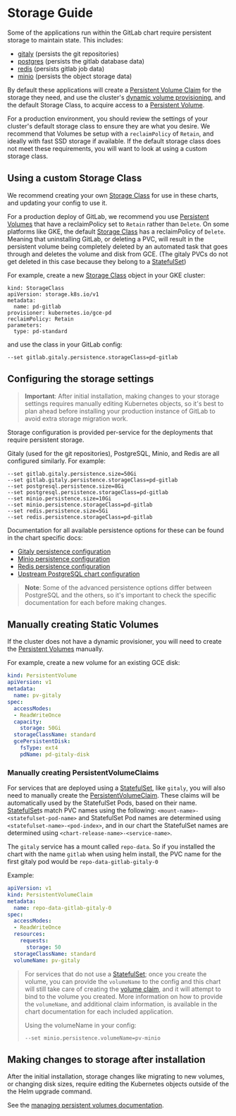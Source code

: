 # Storage Guide

Some of the applications run within the GitLab chart require persistent storage to maintain state. This includes:

 - [gitaly](../charts/gitlab/gitaly) (persists the git repositories)
 - [postgres](https://github.com/kubernetes/charts/tree/master/stable/postgresql) (persists the gitlab database data)
 - [redis](../charts/redis) (persists gitlab job data)
 - [minio](../charts/minio) (persists the object storage data)

By default these applications will create a [Persistent Volume Claim](https://kubernetes.io/docs/concepts/storage/persistent-volumes/#persistentvolumeclaims) for the storage they need, and use the cluster's [dynamic volume provisioning](https://kubernetes.io/docs/concepts/storage/persistent-volumes/#dynamic), and the default Storage Class, to acquire access to a [Persistent Volume][pv].

For a production environment, you should review the settings of your cluster's default storage class to ensure they are what you desire. We recommend that Volumes be setup with a `reclaimPolicy` of `Retain`, and ideally with fast SSD storage if available. If the default storage class does not meet these requirements, you will want to look at using a custom storage class.

## Using a custom Storage Class

We recommend creating your own [Storage Class][] for use in these charts, and updating your config to use it.

For a production deploy of GitLab, we recommend you use [Persistent Volumes][pv] that have a reclaimPolicy set to `Retain` rather than `Delete`.  On some platforms like GKE, the default [Storage Class][] has a reclaimPolicy of `Delete`. Meaning that uninstalling GitLab, or deleting a PVC, will result in the persistent volume being completely deleted by an automated task that goes through and deletes the volume and disk from GCE. (The gitaly PVCs do not get deleted in this case because they belong to a [StatefulSet][])

For example, create a new [Storage Class][] object in your GKE cluster:

```
kind: StorageClass
apiVersion: storage.k8s.io/v1
metadata:
  name: pd-gitlab
provisioner: kubernetes.io/gce-pd
reclaimPolicy: Retain
parameters:
  type: pd-standard
```

and use the class in your GitLab config:

```
--set gitlab.gitaly.persistence.storageClass=pd-gitlab
```

## Configuring the storage settings

> **Important**: After initial installation, making changes to your storage settings requires manually editing Kubernetes
> objects, so it's best to plan ahead before installing your production instance of GitLab to avoid extra storage migration work.

Storage configuration is provided per-service for the deployments that require persistent storage.

Gitaly (used for the git repositories), PostgreSQL, Minio, and Redis are all configured similarly. For example:

```
--set gitlab.gitaly.persistence.size=50Gi
--set gitlab.gitaly.persistence.storageClass=pd-gitlab
--set postgresql.persistence.size=8Gi
--set postgresql.persistence.storageClass=pd-gitlab
--set minio.persistence.size=10Gi
--set minio.persistence.storageClass=pd-gitlab
--set redis.persistence.size=5Gi
--set redis.persistence.storageClass=pd-gitlab
```

Documentation for all available persistence options for these can be found in the chart specific docs:

- [Gitaly persistence configuration](../charts/gitlab/gitaly/README.md#git-repository-persistence)
- [Minio persistence configuration](../charts/minio/README.md#persistence)
- [Redis persistence configuration](../charts/redis/README.md#persistence)
- [Upstream PostgreSQL chart configuration](https://github.com/helm/charts/tree/master/stable/postgresql#configuration)

> **Note**: Some of the advanced persistence options differ between PostgreSQL and the others, so it's important to check
> the specific documentation for each before making changes.

## Manually creating Static Volumes

If the cluster does not have a dynamic provisioner, you will need to create the [Persistent Volumes][pv] manually.

For example, create a new volume for an existing GCE disk:

```yaml
kind: PersistentVolume
apiVersion: v1
metadata:
  name: pv-gitaly
spec:
  accessModes:
  - ReadWriteOnce
  capacity:
    storage: 50Gi
  storageClassName: standard
  gcePersistentDisk:
    fsType: ext4
    pdName: pd-gitaly-disk
```

### Manually creating PersistentVolumeClaims

For services that are deployed using a [StatefulSet][], like `gitaly`, you will also need to manually create the [PersistentVolumeClaim][pvc].
These claims will be automatically used by the StatefulSet Pods, based on their name. [StatefulSet][]s match PVC names using the following:
`<mount-name>-<statefulset-pod-name>` and StatefulSet Pod names are determined using `<statefulset-name>-<pod-index>`, and in our chart the
StatefulSet names are determined using `<chart-release-name>-<service-name>`.

The `gitaly` service has a mount called `repo-data`. So if you installed the chart with the name `gitlab` when using helm install, the PVC name for the first gitaly pod would be
`repo-data-gitlab-gitaly-0`

Example:

```yaml
apiVersion: v1
kind: PersistentVolumeClaim
metadata:
  name: repo-data-gitlab-gitaly-0
spec:
  accessModes:
  - ReadWriteOnce
  resources:
    requests:
      storage: 50
  storageClassName: standard
  volumeName: pv-gitaly
```

> For services that do not use a [StatefulSet][]; once you create the volume, you can provide the `volumeName` to the config and this chart will still take care of creating the [volume claim][pvc], and it will attempt to bind to the volume you created. More information on how to provide the `volumeName`, and additional claim information, is available in the chart documentation for each included application.
>
>
> Using the volumeName in your config:
>
>`--set minio.persistence.volumeName=pv-minio`

## Making changes to storage after installation

After the initial installation, storage changes like migrating to new volumes,
or changing disk sizes, require editing the Kubernetes objects outside of the the
Helm upgrade command.

See the [managing persistent volumes documentation](../advanced/persistent-volumes/README.md).

[pv]: https://kubernetes.io/docs/concepts/storage/persistent-volumes/#persistent-volumes
[pvc]: https://kubernetes.io/docs/concepts/storage/persistent-volumes/#persistentvolumeclaims
[Storage Class]: https://kubernetes.io/docs/concepts/storage/storage-classes/
[StatefulSet]: https://kubernetes.io/docs/concepts/workloads/controllers/statefulset/
